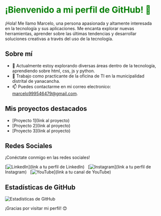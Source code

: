 # <span style="color:green">¡Bienvenido a mi perfil de GitHub! 👋</span>

¡Hola! Me llamo Marcelo, una persona apasionada y altamente interesada en la tecnología y sus aplicaciones. Me encanta explorar nuevas herramientas, aprender sobre las últimas tendencias y desarrollar soluciones creativas a través del uso de la tecnología.

## Sobre mí

- 🌱 Actualmente estoy explorando diversas áreas dentro de la tecnología, aprendiendo sobre html, css, js y python.
- 💼 Trabajo como practicante de la oficina de TI en la municipalidad distrital de yanacancha.
- 📫 Puedes contactarme en mi correo electronico: marcelo999546479@gmail.com.

## Mis proyectos destacados

- [Proyecto 1](link al proyecto)
- [Proyecto 2](link al proyecto)
- [Proyecto 3](link al proyecto)

## Redes Sociales

¡Conéctate conmigo en las redes sociales!

[![LinkedIn](https://img.shields.io/badge/LinkedIn-Profile-informational?style=flat-square&logo=linkedin&logoColor=white&color=0A66C2)](link a tu perfil de LinkedIn)
&nbsp;
[![Instagram](https://img.shields.io/badge/Instagram-Profile-informational?style=flat-square&logo=instagram&logoColor=white&color=E4405F)](link a tu perfil de Instagram)
&nbsp;
[![YouTube](https://img.shields.io/badge/YouTube-Channel-informational?style=flat-square&logo=youtube&logoColor=white&color=FF0000)](link a tu canal de YouTube)

## Estadísticas de GitHub

![Estadísticas de GitHub](https://github-readme-stats.vercel.app/api?username=tunombre&show_icons=true)

¡Gracias por visitar mi perfil! 😊
